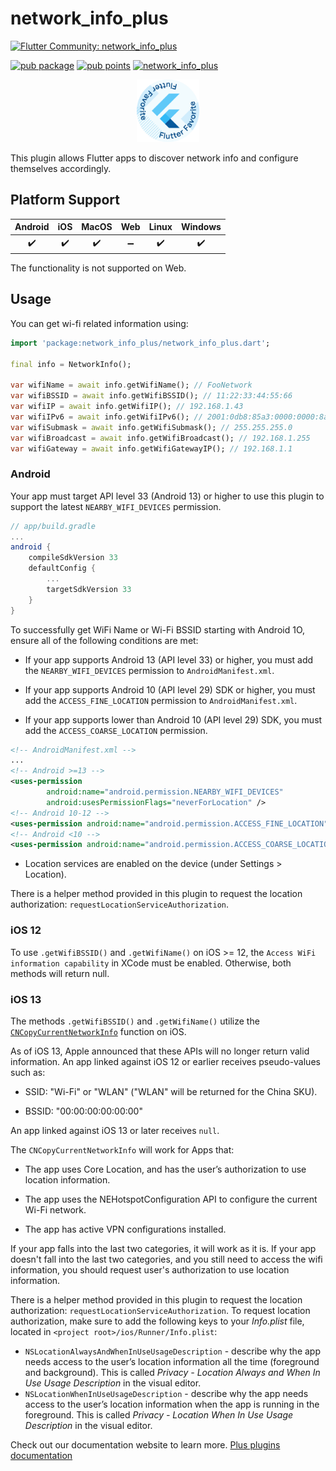 # network_info_plus

[![Flutter Community: network_info_plus](https://fluttercommunity.dev/_github/header/network_info_plus)](https://github.com/fluttercommunity/community)

[![pub package](https://img.shields.io/pub/v/network_info_plus.svg)](https://pub.dev/packages/network_info_plus)
[![pub points](https://img.shields.io/pub/points/network_info_plus?color=2E8B57&label=pub%20points)](https://pub.dev/packages/network_info_plus/score)
[![network_info_plus](https://github.com/fluttercommunity/plus_plugins/actions/workflows/network_info_plus.yaml/badge.svg)](https://github.com/fluttercommunity/plus_plugins/actions/workflows/network_info_plus.yaml)

<p class="center">
<center><a href="https://flutter.dev/docs/development/packages-and-plugins/favorites" target="_blank" rel="noreferrer noopener"><img src="../../../website/static/img/flutter-favorite-badge.png" width="100" alt="build"></a></center>
</p>

This plugin allows Flutter apps to discover network info and configure
themselves accordingly.

## Platform Support

| Android | iOS | MacOS | Web | Linux | Windows |
| :-----: | :-: | :---: | :-: | :---: | :----: |
|   ✔️    | ✔️  |  ✔️   | ➖  |  ✔️   |   ✔️   |

The functionality is not supported on Web.

## Usage

You can get wi-fi related information using:

```dart
import 'package:network_info_plus/network_info_plus.dart';

final info = NetworkInfo();

var wifiName = await info.getWifiName(); // FooNetwork
var wifiBSSID = await info.getWifiBSSID(); // 11:22:33:44:55:66
var wifiIP = await info.getWifiIP(); // 192.168.1.43
var wifiIPv6 = await info.getWifiIPv6(); // 2001:0db8:85a3:0000:0000:8a2e:0370:7334
var wifiSubmask = await info.getWifiSubmask(); // 255.255.255.0
var wifiBroadcast = await info.getWifiBroadcast(); // 192.168.1.255
var wifiGateway = await info.getWifiGatewayIP(); // 192.168.1.1
```

### Android

Your app must target API level 33 (Android 13) or higher to use this plugin to support the latest `NEARBY_WIFI_DEVICES` permission.

```groovy
// app/build.gradle
...
android {
    compileSdkVersion 33
    defaultConfig {
        ...
        targetSdkVersion 33
    }
}
```

To successfully get WiFi Name or Wi-Fi BSSID starting with Android 1O, ensure all of the following conditions are met:

- If your app supports Android 13 (API level 33) or higher, you must add the `NEARBY_WIFI_DEVICES` permission to `AndroidManifest.xml`.

- If your app supports Android 10 (API level 29) SDK or higher, you must add the `ACCESS_FINE_LOCATION` permission to `AndroidManifest.xml`.

- If your app supports lower than Android 10 (API level 29) SDK, you must add the `ACCESS_COARSE_LOCATION` permission.

```xml
<!-- AndroidManifest.xml -->
...
<!-- Android >=13 -->
<uses-permission
        android:name="android.permission.NEARBY_WIFI_DEVICES"
        android:usesPermissionFlags="neverForLocation" />
<!-- Android 10-12 -->
<uses-permission android:name="android.permission.ACCESS_FINE_LOCATION" />
<!-- Android <10 -->
<uses-permission android:name="android.permission.ACCESS_COARSE_LOCATION" />
```

- Location services are enabled on the device (under Settings > Location).

There is a helper method provided in this plugin to request the location authorization: `requestLocationServiceAuthorization`.

### iOS 12

To use `.getWifiBSSID()` and `.getWifiName()` on iOS >= 12, the `Access WiFi information capability` in XCode must be enabled. Otherwise, both methods will return null.

### iOS 13

The methods `.getWifiBSSID()` and `.getWifiName()` utilize the [`CNCopyCurrentNetworkInfo`](https://developer.apple.com/documentation/systemconfiguration/1614126-cncopycurrentnetworkinfo) function on iOS.

As of iOS 13, Apple announced that these APIs will no longer return valid information.
An app linked against iOS 12 or earlier receives pseudo-values such as:

- SSID: "Wi-Fi" or "WLAN" ("WLAN" will be returned for the China SKU).

- BSSID: "00:00:00:00:00:00"

An app linked against iOS 13 or later receives `null`.

The `CNCopyCurrentNetworkInfo` will work for Apps that:

- The app uses Core Location, and has the user’s authorization to use location information.

- The app uses the NEHotspotConfiguration API to configure the current Wi-Fi network.

- The app has active VPN configurations installed.

If your app falls into the last two categories, it will work as it is. If your app doesn't fall into the last two categories,
and you still need to access the wifi information, you should request user's authorization to use location information.

There is a helper method provided in this plugin to request the location authorization: `requestLocationServiceAuthorization`.
To request location authorization, make sure to add the following keys to your _Info.plist_ file, located in `<project root>/ios/Runner/Info.plist`:

- `NSLocationAlwaysAndWhenInUseUsageDescription` - describe why the app needs access to the user’s location information all the time (foreground and background). This is called _Privacy - Location Always and When In Use Usage Description_ in the visual editor.
- `NSLocationWhenInUseUsageDescription` - describe why the app needs access to the user’s location information when the app is running in the foreground. This is called _Privacy - Location When In Use Usage Description_ in the visual editor.

Check out our documentation website to learn more. [Plus plugins documentation](https://plus.fluttercommunity.dev/docs/overview)
